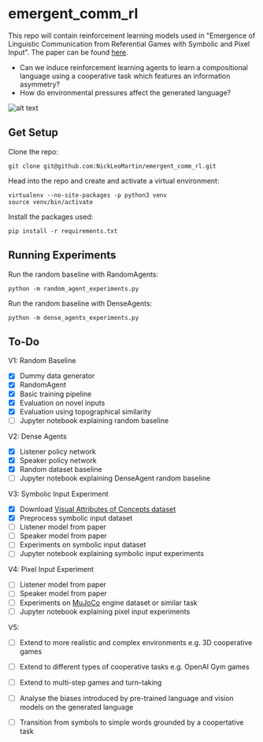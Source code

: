 # emergent_comm_rl
This repo will contain reinforcement learning models used in "Emergence of Linguistic Communication from Referential Games with Symbolic and Pixel Input". The paper can be found [here](https://arxiv.org/abs/1804.03984). 

- Can we induce reinforcement learning agents to learn a compositional language using a cooperative task which features an information asymmetry?
- How do environmental pressures affect the generated language?

![alt text](https://raw.githubusercontent.com/NickLeoMartin/emergent_comm_rl/master/images/emergent_comm.png)

Get Setup
---------
Clone the repo:
```
git clone git@github.com:NickLeoMartin/emergent_comm_rl.git
```

Head into the repo and create and activate a virtual environment:
```
virtualenv --no-site-packages -p python3 venv
source venv/bin/activate
```

Install the packages used:
```
pip install -r requirements.txt
```

Running Experiments
-------------------
Run the random baseline with RandomAgents:
```
python -m random_agent_experiments.py
```

Run the random baseline with DenseAgents:
```
python -m dense_agents_experiments.py
```

To-Do
-----
V1: Random Baseline
- [x] Dummy data generator
- [x] RandomAgent
- [x] Basic training pipeline
- [x] Evaluation on novel inputs 
- [x] Evaluation using topographical similarity
- [ ] Jupyter notebook explaining random baseline

V2: Dense Agents
- [x] Listener policy network
- [x] Speaker policy network
- [x] Random dataset baseline
- [ ] Jupyter notebook explaining DenseAgent random baseline

V3: Symbolic Input Experiment
- [x] Download [Visual Attributes of Concepts dataset](http://homepages.inf.ed.ac.uk/s1151656/resources.html)
- [x] Preprocess symbolic input dataset
- [ ] Listener model from paper
- [ ] Speaker model from paper 
- [ ] Experiments on symbolic input dataset
- [ ] Jupyter notebook explaining symbolic input experiments

V4: Pixel Input Experiment
- [ ] Listener model from paper
- [ ] Speaker model from paper 
- [ ] Experiments on [MuJoCo](http://www.mujoco.org/) engine dataset or similar task
- [ ] Jupyter notebook explaining pixel input experiments

V5:
- [ ] Extend to more realistic and complex environments e.g. 3D cooperative games
- [ ] Extend to different types of cooperative tasks e.g. OpenAI Gym games
- [ ] Extend to multi-step games and turn-taking
- [ ] Analyse the biases introduced by pre-trained language and vision models on the generated language
- [ ] Transition from symbols to simple words grounded by a coopertative task










